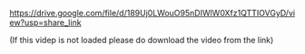https://drive.google.com/file/d/189Uj0LWouO95nDIWlW0Xfz1QTTIOVGyD/view?usp=share_link

(If this videp is not loaded please do download the video from the link)
